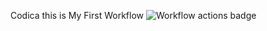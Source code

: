 Codica this is My First Workflow
![Workflow actions badge](https://github.com/OWNER/REPOSITORY/actions/workflows/hello-world.yml/badge.svg)
